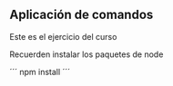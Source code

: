 ## Aplicación de comandos

Este es el ejercicio del curso

Recuerden instalar los paquetes de node 

´´´
npm install
´´´